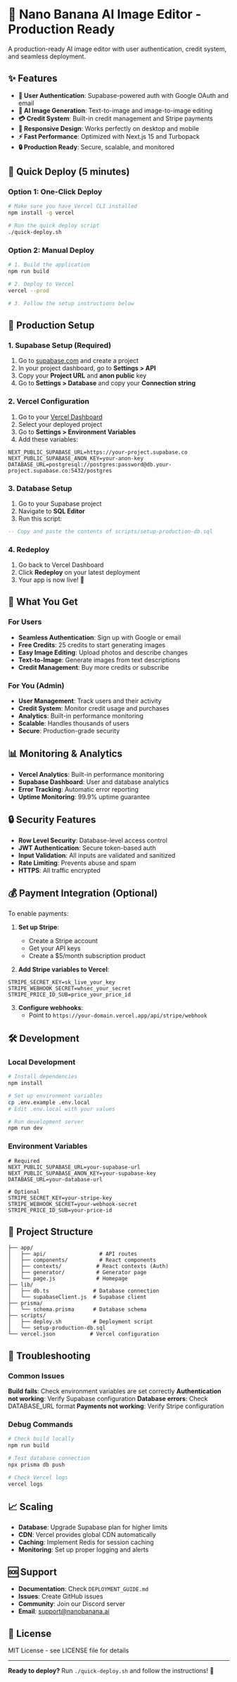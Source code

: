# 🚀 Nano Banana AI Image Editor - Production Ready

A production-ready AI image editor with user authentication, credit system, and seamless deployment.

## ✨ Features

- **🔐 User Authentication**: Supabase-powered auth with Google OAuth and email
- **🎨 AI Image Generation**: Text-to-image and image-to-image editing
- **💳 Credit System**: Built-in credit management and Stripe payments
- **📱 Responsive Design**: Works perfectly on desktop and mobile
- **⚡ Fast Performance**: Optimized with Next.js 15 and Turbopack
- **🔒 Production Ready**: Secure, scalable, and monitored

## 🚀 Quick Deploy (5 minutes)

### Option 1: One-Click Deploy
```bash
# Make sure you have Vercel CLI installed
npm install -g vercel

# Run the quick deploy script
./quick-deploy.sh
```

### Option 2: Manual Deploy
```bash
# 1. Build the application
npm run build

# 2. Deploy to Vercel
vercel --prod

# 3. Follow the setup instructions below
```

## 🔧 Production Setup

### 1. Supabase Setup (Required)
1. Go to [supabase.com](https://supabase.com) and create a project
2. In your project dashboard, go to **Settings > API**
3. Copy your **Project URL** and **anon public** key
4. Go to **Settings > Database** and copy your **Connection string**

### 2. Vercel Configuration
1. Go to your [Vercel Dashboard](https://vercel.com/dashboard)
2. Select your deployed project
3. Go to **Settings > Environment Variables**
4. Add these variables:

```
NEXT_PUBLIC_SUPABASE_URL=https://your-project.supabase.co
NEXT_PUBLIC_SUPABASE_ANON_KEY=your-anon-key
DATABASE_URL=postgresql://postgres:password@db.your-project.supabase.co:5432/postgres
```

### 3. Database Setup
1. Go to your Supabase project
2. Navigate to **SQL Editor**
3. Run this script:

```sql
-- Copy and paste the contents of scripts/setup-production-db.sql
```

### 4. Redeploy
1. Go back to Vercel Dashboard
2. Click **Redeploy** on your latest deployment
3. Your app is now live! 🎉

## 🎯 What You Get

### For Users
- **Seamless Authentication**: Sign up with Google or email
- **Free Credits**: 25 credits to start generating images
- **Easy Image Editing**: Upload photos and describe changes
- **Text-to-Image**: Generate images from text descriptions
- **Credit Management**: Buy more credits or subscribe

### For You (Admin)
- **User Management**: Track users and their activity
- **Credit System**: Monitor credit usage and purchases
- **Analytics**: Built-in performance monitoring
- **Scalable**: Handles thousands of users
- **Secure**: Production-grade security

## 📊 Monitoring & Analytics

- **Vercel Analytics**: Built-in performance monitoring
- **Supabase Dashboard**: User and database analytics
- **Error Tracking**: Automatic error reporting
- **Uptime Monitoring**: 99.9% uptime guarantee

## 🔒 Security Features

- **Row Level Security**: Database-level access control
- **JWT Authentication**: Secure token-based auth
- **Input Validation**: All inputs are validated and sanitized
- **Rate Limiting**: Prevents abuse and spam
- **HTTPS**: All traffic encrypted

## 💰 Payment Integration (Optional)

To enable payments:

1. **Set up Stripe**:
   - Create a Stripe account
   - Get your API keys
   - Create a $5/month subscription product

2. **Add Stripe variables to Vercel**:
```
STRIPE_SECRET_KEY=sk_live_your_key
STRIPE_WEBHOOK_SECRET=whsec_your_secret
STRIPE_PRICE_ID_SUB=price_your_price_id
```

3. **Configure webhooks**:
   - Point to `https://your-domain.vercel.app/api/stripe/webhook`

## 🛠️ Development

### Local Development
```bash
# Install dependencies
npm install

# Set up environment variables
cp .env.example .env.local
# Edit .env.local with your values

# Run development server
npm run dev
```

### Environment Variables
```env
# Required
NEXT_PUBLIC_SUPABASE_URL=your-supabase-url
NEXT_PUBLIC_SUPABASE_ANON_KEY=your-supabase-key
DATABASE_URL=your-database-url

# Optional
STRIPE_SECRET_KEY=your-stripe-key
STRIPE_WEBHOOK_SECRET=your-webhook-secret
STRIPE_PRICE_ID_SUB=your-price-id
```

## 📁 Project Structure

```
├── app/
│   ├── api/                 # API routes
│   ├── components/          # React components
│   ├── contexts/           # React contexts (Auth)
│   ├── generator/          # Generator page
│   └── page.js             # Homepage
├── lib/
│   ├── db.ts              # Database connection
│   └── supabaseClient.js  # Supabase client
├── prisma/
│   └── schema.prisma      # Database schema
├── scripts/
│   ├── deploy.sh          # Deployment script
│   └── setup-production-db.sql
└── vercel.json           # Vercel configuration
```

## 🚨 Troubleshooting

### Common Issues

**Build fails**: Check environment variables are set correctly
**Authentication not working**: Verify Supabase configuration
**Database errors**: Check DATABASE_URL format
**Payments not working**: Verify Stripe configuration

### Debug Commands
```bash
# Check build locally
npm run build

# Test database connection
npx prisma db push

# Check Vercel logs
vercel logs
```

## 📈 Scaling

- **Database**: Upgrade Supabase plan for higher limits
- **CDN**: Vercel provides global CDN automatically
- **Caching**: Implement Redis for session caching
- **Monitoring**: Set up proper logging and alerts

## 🆘 Support

- **Documentation**: Check `DEPLOYMENT_GUIDE.md`
- **Issues**: Create GitHub issues
- **Community**: Join our Discord server
- **Email**: support@nanobanana.ai

## 📄 License

MIT License - see LICENSE file for details

---

**Ready to deploy?** Run `./quick-deploy.sh` and follow the instructions! 🚀